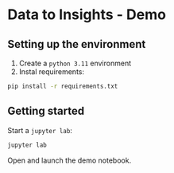# Data to Insights - Demo

## Setting up the environment

1. Create a `python 3.11` environment
2. Instal requirements:

``` bash
pip install -r requirements.txt
```

## Getting started

Start a `jupyter lab`:

``` bash
jupyter lab
```

Open and launch the demo notebook.
